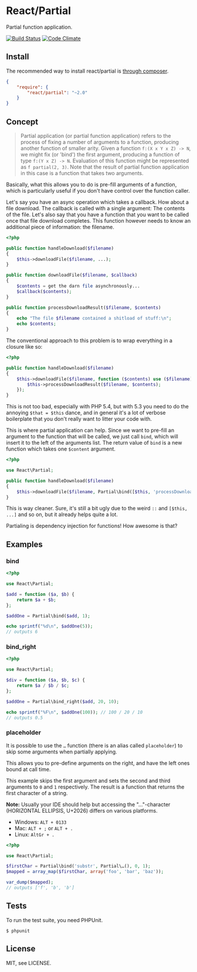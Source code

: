 # React/Partial

Partial function application.

[![Build Status](https://secure.travis-ci.org/reactphp/partial.png?branch=master)](http://travis-ci.org/reactphp/partial) [![Code Climate](https://codeclimate.com/github/reactphp/partial/badges/gpa.svg)](https://codeclimate.com/github/reactphp/partial)

## Install

The recommended way to install react/partial is [through composer](http://getcomposer.org).

```JSON
{
    "require": {
        "react/partial": "~2.0"
    }
}
```

## Concept

> Partial application (or partial function application) refers to the process
> of fixing a number of arguments to a function, producing another function of
> smaller arity. Given a function `f:(X x Y x Z) -> N`, we might fix (or
> 'bind') the first argument, producing a function of type `f:(Y x Z) -> N`.
> Evaluation of this function might be represented as `f partial(2, 3)`.
> Note that the result of partial function application in this case is a
> function that takes two arguments.

Basically, what this allows you to do is pre-fill arguments of a function,
which is particularly useful if you don't have control over the function
caller.

Let's say you have an async operation which takes a callback. How about a file
download. The callback is called with a single argument: The contents of the
file. Let's also say that you have a function that you want to be called once
that file download completes. This function however needs to know an
additional piece of information: the filename.

```php
<?php

public function handleDownload($filename)
{
    $this->downloadFile($filename, ...);
}

public function downloadFile($filename, $callback)
{
    $contents = get the darn file asynchronously...
    $callback($contents);
}

public function processDownloadResult($filename, $contents)
{
    echo "The file $filename contained a shitload of stuff:\n";
    echo $contents;
}
```

The conventional approach to this problem is to wrap everything in a closure
like so:

```php
<?php

public function handleDownload($filename)
{
    $this->downloadFile($filename, function ($contents) use ($filename) {
        $this->processDownloadResult($filename, $contents);
    });
}
```

This is not too bad, especially with PHP 5.4, but with 5.3 you need to do the
annoying `$that = $this` dance, and in general it's a lot of verbose
boilerplate that you don't really want to litter your code with.

This is where partial application can help. Since we want to pre-fill an
argument to the function that will be called, we just call `bind`, which will
insert it to the left of the arguments list. The return value of `bind` is a
new function which takes one `$content` argument.

```php
<?php

use React\Partial;

public function handleDownload($filename)
{
    $this->downloadFile($filename, Partial\bind([$this, 'processDownloadResult'], $filename));
}
```

This is way cleaner. Sure, it's still a bit ugly due to the weird `::` and
`[$this, ...]` and so on, but it already helps quite a lot.

Partialing is dependency injection for functions! How awesome is that?

## Examples

### bind

```php
<?php

use React\Partial;

$add = function ($a, $b) {
    return $a + $b;
};

$addOne = Partial\bind($add, 1);

echo sprintf("%d\n", $addOne(5));
// outputs 6
```

### bind_right

```php
<?php

use React\Partial;

$div = function ($a, $b, $c) {
    return $a / $b / $c;
};

$addOne = Partial\bind_right($add, 20, 10);

echo sprintf("%F\n", $addOne(100)); // 100 / 20 / 10
// outputs 0.5
```

### placeholder

It is possible to use the `…` function (there is an alias called
`placeholder`) to skip some arguments when partially applying.

This allows you to pre-define arguments on the right, and have the left ones
bound at call time.

This example skips the first argument and sets the second and third arguments
to `0` and `1` respectively. The result is a function that returns the first
character of a string.

**Note:** Usually your IDE should help but accessing the "…"-character
(HORIZONTAL ELLIPSIS, U+2026) differs on various platforms.

 - Windows: `ALT + 0133`
 - Mac: `ALT + ;` or `ALT + .`
 - Linux: `AltGr + .`

```php
<?php

use React\Partial;

$firstChar = Partial\bind('substr', Partial\…(), 0, 1);
$mapped = array_map($firstChar, array('foo', 'bar', 'baz'));

var_dump($mapped);
// outputs ['f', 'b', 'b']
```

## Tests

To run the test suite, you need PHPUnit.

    $ phpunit

## License

MIT, see LICENSE.
